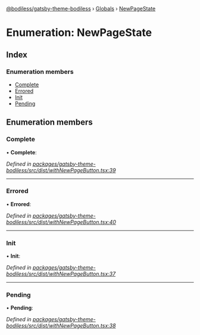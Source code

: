 [@bodiless/gatsby-theme-bodiless](../README.md) › [Globals](../globals.md) › [NewPageState](newpagestate.md)

# Enumeration: NewPageState

## Index

### Enumeration members

* [Complete](newpagestate.md#complete)
* [Errored](newpagestate.md#errored)
* [Init](newpagestate.md#init)
* [Pending](newpagestate.md#pending)

## Enumeration members

###  Complete

• **Complete**:

*Defined in [packages/gatsby-theme-bodiless/src/dist/withNewPageButton.tsx:39](https://github.com/johnsonandjohnson/Bodiless-JS/blob/ee66fb8/packages/gatsby-theme-bodiless/src/dist/withNewPageButton.tsx#L39)*

___

###  Errored

• **Errored**:

*Defined in [packages/gatsby-theme-bodiless/src/dist/withNewPageButton.tsx:40](https://github.com/johnsonandjohnson/Bodiless-JS/blob/ee66fb8/packages/gatsby-theme-bodiless/src/dist/withNewPageButton.tsx#L40)*

___

###  Init

• **Init**:

*Defined in [packages/gatsby-theme-bodiless/src/dist/withNewPageButton.tsx:37](https://github.com/johnsonandjohnson/Bodiless-JS/blob/ee66fb8/packages/gatsby-theme-bodiless/src/dist/withNewPageButton.tsx#L37)*

___

###  Pending

• **Pending**:

*Defined in [packages/gatsby-theme-bodiless/src/dist/withNewPageButton.tsx:38](https://github.com/johnsonandjohnson/Bodiless-JS/blob/ee66fb8/packages/gatsby-theme-bodiless/src/dist/withNewPageButton.tsx#L38)*
